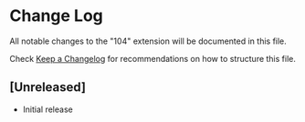 # Change Log
All notable changes to the "104" extension will be documented in this file.

Check [Keep a Changelog](http://keepachangelog.com/) for recommendations on how to structure this file.

## [Unreleased]
- Initial release
